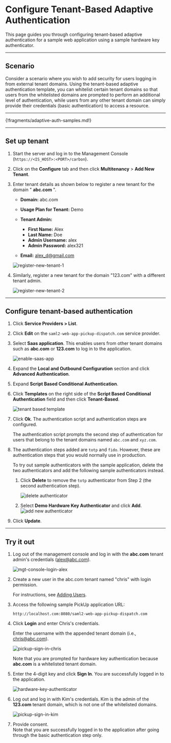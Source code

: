 # Configure Tenant-Based Adaptive Authentication

This page guides you through configuring tenant-based adaptive authentication for a sample web application using a sample hardware key authenticator. 

----

## Scenario

Consider a scenario where you wish to add security for users logging in from external tenant domains. Using the tenant-based adaptive authentication template, you can whitelist certain tenant domains so that users from the whitelisted domains are prompted to perform an additional level of authentication, while users from any other tenant domain can simply provide their credentials (basic authentication) to access a resource.

----

{!fragments/adaptive-auth-samples.md!}

----

## Set up tenant

1. Start the server and log in to the Management Console (`https://<IS_HOST>:<PORT>/carbon`).

2. Click on the **Configure** tab and then click **Multitenancy** > **Add New Tenant**.

3. Enter tenant details as shown below to register a new tenant for the domain " **abc.com** ".

    - **Domain:** abc.com
    - **Usage Plan for Tenant:** Demo
    - **Tenant Admin:** 

         - **First Name:** Alex
         -  **Last Name:** Doe
         - **Admin Username:** alex
         - **Admin Password:** alex321

    - **Email:** alex_d@gmail.com 

    ![register-new-tenant-1](/assets/img/guides/register-new-tenant.png)

5. Similarly, register a new tenant for the domain "123.com" with a
    different tenant admin.  

    ![register-new-tenant-2](/assets/img/samples/register-new-tenant-2.png)

----

## Configure tenant-based authentication

1.  Click **Service Providers > List**.

2.  Click **Edit** on the `saml2-web-app-pickup-dispatch.com` service provider.

3.  Select **Saas application**. This enables users from other tenant domains such as **abc.com** or **123.com** to log in to the application. 

    ![enable-saas-app](/assets/img/guides/enable-saas-app.png)

4.  Expand the **Local and Outbound Configuration** section and click **Advanced Authentication**.

5.  Expand **Script Based Conditional Authentication**.

6.  Click **Templates** on the right side of the **Script Based Conditional Authentication** field and then click **Tenant-Based**. 

    ![tenant based template](/assets/img/samples/tenant-based-template.png)

7.  Click **Ok**. The authentication script and authentication steps
    are configured. 
    
    The authentication script prompts the second step of authentication for users that belong to the tenant domains named `abc.com` and `xyz.com`.  

8.  The authentication steps added are `totp` and `fido`. However, these are authentication steps that you would normally use in production. 

    To try out sample authenticators with the sample application, delete the two
    authenticators and add the following sample authenticators instead.

    1.  Click **Delete** to remove the `totp` authenticator from Step 2 (the
        second authentication step).
        
        ![delete authenticator](/assets/img/samples/delete-authenticator-1.png)
        
    2.  Select **Demo Hardware Key Authenticator** and click **Add**.  
        ![add new authenticator](/assets/img/samples/add-new-authenticator.png)

9. Click **Update**.

----

## Try it out

1. Log out of the management console and log in with the **abc.com** tenant admin's credentials (alex@abc.com).  
    
    ![mgt-console-login-alex](/assets/img/samples/mgt-console-login-alex.png)

2.  Create a new user in the abc.com tenant named "chris" with login permission.

    For instructions, see [Adding Users](../../../guides/identity-lifecycles/admin-creation-workflow/).

3.  Access the following sample PickUp application URL:

    `http://localhost.com:8080/saml2-web-app-pickup-dispatch.com`

4.  Click **Login** and enter Chris's credentials. 
    
    Enter the username with the appended tenant domain (i.e., chris@abc.com).  
    
    ![pickup-sign-in-chris](/assets/img/samples/pickup-sign-in-chris.png)  

    Note that you are prompted for hardware key authentication because
    **abc.com** is a whitelisted tenant domain.

5.  Enter the 4-digit key and click **Sign In**. You are successfully
    logged in to the application.  

    ![hardware-key-authenticator](/assets/img/samples/hardware-key-authenticator.png)

6.  Log out and log in with Kim's credentials. Kim is the admin of the
    **123.com** tenant domain, which is not one of the whitelisted
    domains.  

    ![pickup-sign-in-kim](/assets/img/samples/pickup-sign-in-kim.png)

7.  Provide consent.  
    Note that you are successfully logged in to the application after
    going through the basic authentication step only.